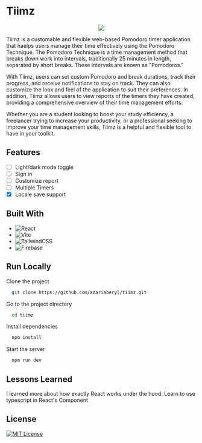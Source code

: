 # Tiimz

<p align="center">
	<img src="https://raw.githubusercontent.com/azariaberyl/tiimz/master/public/logo.png" />
</p>

Tiimz is a customable and flexible web-based Pomodoro timer application that haelps users manage their time effectively using the Pomodoro Technique. The Pomodoro Technique is a time management method that breaks down work into intervals, traditionally 25 minutes in length, separated by short breaks. These intervals are known as "Pomodoros."

With Tiimz, users can set custom Pomodoro and break durations, track their progress, and receive notifications to stay on track. They can also customize the look and feel of the application to suit their preferences. In addition, Tiimz allows users to view reports of the timers they have created, providing a comprehensive overview of their time management efforts.

Whether you are a student looking to boost your study efficiency, a freelancer trying to increase your productivity, or a professional seeking to improve your time management skills, Tiimz is a helpful and flexible tool to have in your toolkit.
## Features

- [ ] Light/dark mode toggle
- [ ] Sign in 
- [ ] Customize report
- [ ] Multiple Timers
- [X] Locale save support

## Built With

* ![React](https://img.shields.io/badge/react-%2320232a.svg?style=for-the-badge&logo=react&logoColor=%2361DAFB)
* ![Vite](https://img.shields.io/badge/vite-%23646CFF.svg?style=for-the-badge&logo=vite&logoColor=white)
* ![TailwindCSS](https://img.shields.io/badge/tailwindcss-%2338B2AC.svg?style=for-the-badge&logo=tailwind-css&logoColor=white)
* ![Firebase](https://img.shields.io/badge/firebase-%23039BE5.svg?style=for-the-badge&logo=firebase)
## Run Locally

Clone the project

```bash
  git clone https://github.com/azariaberyl/tiimz.git
```

Go to the project directory

```bash
  cd tiimz
```

Install dependencies

```bash
  npm install
```

Start the server

```bash
  npm run dev
```


## Lessons Learned

I learned more about how exactly React works under the hood. Learn to use typescript in React's Component

## License

[![MIT License](https://img.shields.io/badge/License-MIT-green.svg)](https://choosealicense.com/licenses/mit/)
